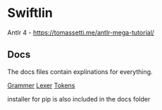 # Swiftlin

Antlr 4 - https://tomassetti.me/antlr-mega-tutorial/

## Docs

The docs files contain explinations for everything.

[Grammer](./docs/grammer.md)
[Lexer](./docs/lexer.md)
[Tokens](./docs/tokens.md)

installer for pip is also included in the docs folder
